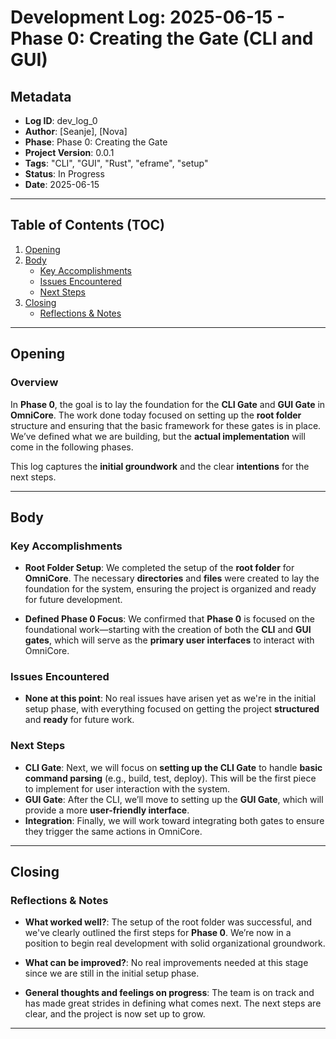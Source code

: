 # Development Log: 2025-06-15 - Phase 0: Creating the Gate (CLI and GUI)

## Metadata

- **Log ID**: dev_log_0  
- **Author**: [Seanje], [Nova]  
- **Phase**: Phase 0: Creating the Gate  
- **Project Version**: 0.0.1  
- **Tags**: "CLI", "GUI", "Rust", "eframe", "setup"  
- **Status**: In Progress  
- **Date**: 2025-06-15  

---

## Table of Contents (TOC)

1. [Opening](#opening)
2. [Body](#body)
   - [Key Accomplishments](#key-accomplishments)
   - [Issues Encountered](#issues-encountered)
   - [Next Steps](#next-steps)
3. [Closing](#closing)
   - [Reflections & Notes](#reflections--notes)

---

## Opening

### Overview  

In **Phase 0**, the goal is to lay the foundation for the **CLI Gate** and **GUI Gate** in **OmniCore**. The work done today focused on setting up the **root folder** structure and ensuring that the basic framework for these gates is in place. We’ve defined what we are building, but the **actual implementation** will come in the following phases.

This log captures the **initial groundwork** and the clear **intentions** for the next steps.

---

## Body

### **Key Accomplishments**

- **Root Folder Setup**: We completed the setup of the **root folder** for **OmniCore**. The necessary **directories** and **files** were created to lay the foundation for the system, ensuring the project is organized and ready for future development.
  
- **Defined Phase 0 Focus**: We confirmed that **Phase 0** is focused on the foundational work—starting with the creation of both the **CLI** and **GUI gates**, which will serve as the **primary user interfaces** to interact with OmniCore.

### **Issues Encountered**

- **None at this point**: No real issues have arisen yet as we're in the initial setup phase, with everything focused on getting the project **structured** and **ready** for future work.

### **Next Steps**

- **CLI Gate**: Next, we will focus on **setting up the CLI Gate** to handle **basic command parsing** (e.g., build, test, deploy). This will be the first piece to implement for user interaction with the system.
- **GUI Gate**: After the CLI, we’ll move to setting up the **GUI Gate**, which will provide a more **user-friendly interface**.
- **Integration**: Finally, we will work toward integrating both gates to ensure they trigger the same actions in OmniCore.

---

## Closing

### **Reflections & Notes**

- **What worked well?**: The setup of the root folder was successful, and we've clearly outlined the first steps for **Phase 0**. We’re now in a position to begin real development with solid organizational groundwork.
  
- **What can be improved?**: No real improvements needed at this stage since we are still in the initial setup phase.
  
- **General thoughts and feelings on progress**: The team is on track and has made great strides in defining what comes next. The next steps are clear, and the project is now set up to grow.

---
